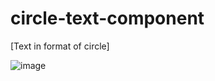 # circle-text-component

[Text in format of circle]

![image](https://github.com/alexandre-oliveira-dev/circle-text-component/assets/125042006/e0b5006a-e0a3-4841-b96c-4b092f680ddf)
